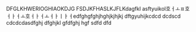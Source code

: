 DFGLKHWERIOGHIAOKDJG
FSDJKFHASLKJFLKdagfkl
asftyuikol호ㅓㅗㅍ호ㅓㅏㅓㅗ호ㅓㅏㅓㅗㅓㅏㅣㅏㅓedfghgfghjhghjkjhjkj
dftgyuhijkcdcd
dcdscd
cdcdcdasdfghj
dfghjkl
gfdfghj
hgf
sdfd
dfd
